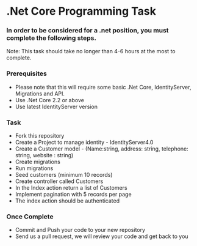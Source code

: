 # .Net Core Programming Task

### In order to be considered for a .net position, you must complete the following steps.
Note: This task should take no longer than 4-6 hours at the most to complete.

### Prerequisites
* Please note that this will require some basic .Net Core, IdentityServer, Migrations and API.
* Use .Net Core 2.2 or above
* Use latest IdentityServer version

### Task

* Fork this repository
* Create a Project to manage identity - IdentityServer4.0
* Create a Customer model - (Name:string, address: string, telephone: string, website
: string)
* Create migrations
* Run migrations
* Seed customers (minimum 10 records)
* Create controller called Customers
* In the Index action return a list of Customers
* Implement pagination with 5 records per page
* The index action should be authenticated

### Once Complete

* Commit and Push your code to your new repository
* Send us a pull request, we will review your code and get back to you

